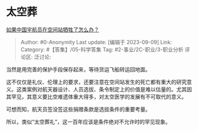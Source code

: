 # 太空葬
[如果中国宇航员在空间站牺牲了怎么办？](https://www.zhihu.com/question/617927402/answer/3171502393)

> Author: #0-Anonymity
> Last update: [编辑于 2023-09-09]
> Link:
> Category: #【答集】/05-科学答集
> Tag: #2-事业/2C-职业/3-职业分析
> 评论区:
> 泛讨论:

当然是用完善的保护手段保存起来，等待货运飞船转运回地面。

这不仅仅是礼仪、伦理上的要求，还要注意在空间站发生的死亡都有重大的研究意义。这类案例对航天器设计、人员选拔、条令制定上的价值是难以估量的。尤其因其罕见，其意义要比空难遗体重大得多，对太空医学的发展有不可取代的意义。

可想而知，航天员签没签这些捐赠条款是选拔条件的重要考量。

所以，类似“太空葬礼”，这一百年应该是条件绝对不允许时的罕见现象。
